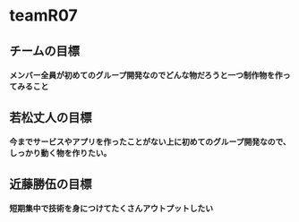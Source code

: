 # teamR07

## チームの目標
#### メンバー全員が初めてのグループ開発なのでどんな物だろうと一つ制作物を作ってみること
## 若松丈人の目標
#### 今までサービスやアプリを作ったことがない上に初めてのグループ開発なので、しっかり動く物を作りたい。
## 近藤勝伍の目標
#### 短期集中で技術を身につけてたくさんアウトプットしたい
